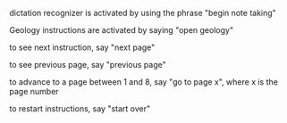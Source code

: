 
<p>dictation recognizer is activated by using the phrase "begin note taking"</p>
<p>Geology instructions are activated by saying "open geology"</p>
<p>to see next instruction, say "next page"</p>
<p>to see previous page, say "previous page"</p>
<p>to advance to a page between 1 and 8, say "go to page x", where x is the page number</p>
<p>to restart instructions, say "start over"</p>
<p></p>
